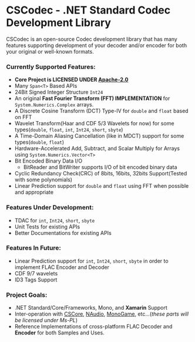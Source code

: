 # CSCodec - .NET Standard Codec Development Library #
CSCodec is an open-source Codec development library that has many features supporting development of your decoder and/or encoder for both your original or well-known formats.

### Currently Supported Features: ###
- **Core Project is LICENSED UNDER __[Apache-2.0](https://github.com/MineCake147E/CSCodec/blob/master/LICENSE.md)__**
- Many `Span<T>` Based APIs
- 24Bit Signed Integer Structure `Int24`
- An original **Fast Fourier Transform (FFT) IMPLEMENTATION** for `System.Numerics.Complex` arrays.
- A Discrete Cosine Transform (DCT) Type-IV for `double` and `float` based on FFT
- Wavelet Transform(Haar and CDF 5/3 Wavelets for now) for some types(`double`, `float`, `int`, `Int24`, `short`, `sbyte`)
- A Time-Domain Aliasing Cancellation (like in MDCT) support for some types(`double`, `float`)
- Hardware-Accelerated Add, Subtract, and Scalar Multiply for Arrays using `System.Numerics.Vector<T>`
- Bit Encoded Binary Data I/O
  - BitReader and BitWriter supports I/O of bit encoded binary data
- Cyclic Redundancy Check(CRC) of 8bits, 16bits, 32bits Support(Tested with some polynomials)
- Linear Prediction support for `double` and `float` using FFT when possible and appropriate

### Features Under Development: ###
- TDAC for `int`, `Int24`, `short`, `sbyte`
- Unit Tests for existing APIs
- Better Documentations for existing APIs

### Features In Future: ###
- Linear Prediction support for `int`, `Int24`, `short`, `sbyte` in order to implement FLAC Encoder and Decoder
- CDF 9/7 wavelets
- ID3 Tags Support

### Project Goals: ###
- .NET Standard/Core/Frameworks, Mono, and **Xamarin** Support
- Inter-operation with [CSCore](https://github.com/filoe/cscore), [NAudio](https://github.com/naudio/NAudio), [MonoGame](https://github.com/MonoGame/MonoGame), etc...(*these parts will be licensed under Ms-PL*)
- Reference Implementations of cross-platform FLAC Decoder and **Encoder** for both Samples and Uses.
